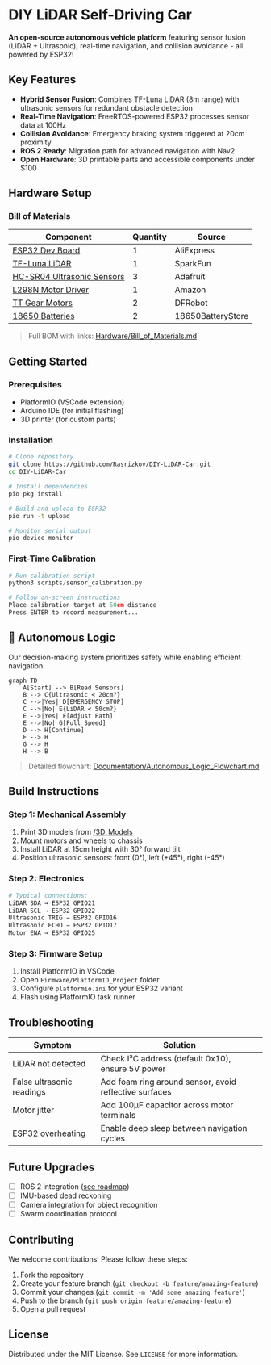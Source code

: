 # DIY LiDAR Self-Driving Car

**An open-source autonomous vehicle platform** featuring sensor fusion (LiDAR + Ultrasonic), real-time navigation, and collision avoidance - all powered by ESP32!

## Key Features

- **Hybrid Sensor Fusion**: Combines TF-Luna LiDAR (8m range) with ultrasonic sensors for redundant obstacle detection
- **Real-Time Navigation**: FreeRTOS-powered ESP32 processes sensor data at 100Hz
- **Collision Avoidance**: Emergency braking system triggered at 20cm proximity
- **ROS 2 Ready**: Migration path for advanced navigation with Nav2
- **Open Hardware**: 3D printable parts and accessible components under $100

## Hardware Setup

### Bill of Materials
| Component | Quantity | Source |
|-----------|----------|--------|
| [ESP32 Dev Board](https://www.aliexpress.com/item/1005005233434681.html) | 1 | AliExpress |
| [TF-Luna LiDAR](https://www.sparkfun.com/products/17786) | 1 | SparkFun |
| [HC-SR04 Ultrasonic Sensors](https://www.adafruit.com/product/3942) | 3 | Adafruit |
| [L298N Motor Driver](https://www.amazon.com/HiLetgo-L298N-Driver-Stepper-Controller/dp/B014KMHSW6) | 1 | Amazon |
| [TT Gear Motors](https://www.dfrobot.com/product-244.html) | 2 | DFRobot |
| [18650 Batteries](https://18650batterystore.com/products/samsung-35e) | 2 | 18650BatteryStore |

> Full BOM with links: [Hardware/Bill_of_Materials.md](Hardware/Bill_of_Materials.md)

## Getting Started

### Prerequisites
- PlatformIO (VSCode extension)
- Arduino IDE (for initial flashing)
- 3D printer (for custom parts)

### Installation
```bash
# Clone repository
git clone https://github.com/Rasrizkov/DIY-LiDAR-Car.git
cd DIY-LiDAR-Car

# Install dependencies
pio pkg install

# Build and upload to ESP32
pio run -t upload

# Monitor serial output
pio device monitor
```

### First-Time Calibration
```python
# Run calibration script
python3 scripts/sensor_calibration.py

# Follow on-screen instructions
Place calibration target at 50cm distance
Press ENTER to record measurement...
```

## 🤖 Autonomous Logic
Our decision-making system prioritizes safety while enabling efficient navigation:

```mermaid
graph TD
    A[Start] --> B[Read Sensors]
    B --> C{Ultrasonic < 20cm?}
    C -->|Yes| D[EMERGENCY STOP]
    C -->|No| E{LiDAR < 50cm?}
    E -->|Yes| F[Adjust Path]
    E -->|No| G[Full Speed]
    D --> H[Continue]
    F --> H
    G --> H
    H --> B
```

> Detailed flowchart: [Documentation/Autonomous_Logic_Flowchart.md](Documentation/Autonomous_Logic_Flowchart.png)

## Build Instructions

### Step 1: Mechanical Assembly
1. Print 3D models from [/3D_Models](3D_Models)
2. Mount motors and wheels to chassis
3. Install LiDAR at 15cm height with 30° forward tilt
4. Position ultrasonic sensors: front (0°), left (+45°), right (-45°)

### Step 2: Electronics
```bash
# Typical connections:
LiDAR SDA → ESP32 GPIO21
LiDAR SCL → ESP32 GPIO22
Ultrasonic TRIG → ESP32 GPIO16
Ultrasonic ECHO → ESP32 GPIO17
Motor ENA → ESP32 GPIO25
```

### Step 3: Firmware Setup
1. Install PlatformIO in VSCode
2. Open `Firmware/PlatformIO_Project` folder
3. Configure `platformio.ini` for your ESP32 variant
4. Flash using PlatformIO task runner

## Troubleshooting
| Symptom | Solution |
|---------|----------|
| LiDAR not detected | Check I²C address (default 0x10), ensure 5V power |
| False ultrasonic readings | Add foam ring around sensor, avoid reflective surfaces |
| Motor jitter | Add 100µF capacitor across motor terminals |
| ESP32 overheating | Enable deep sleep between navigation cycles |

## Future Upgrades
- [ ] ROS 2 integration ([see roadmap](Documentation/ROS_Integration.md))
- [ ] IMU-based dead reckoning
- [ ] Camera integration for object recognition
- [ ] Swarm coordination protocol

## Contributing
We welcome contributions! Please follow these steps:
1. Fork the repository
2. Create your feature branch (`git checkout -b feature/amazing-feature`)
3. Commit your changes (`git commit -m 'Add some amazing feature'`)
4. Push to the branch (`git push origin feature/amazing-feature`)
5. Open a pull request

## License
Distributed under the MIT License. See `LICENSE` for more information.

